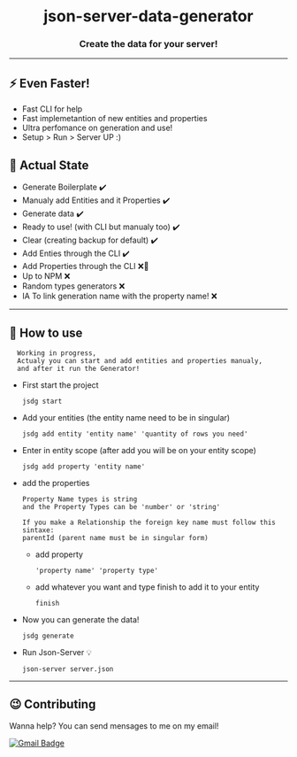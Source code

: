 <h1 align='center'>
  json-server-data-generator
</h1>

<h3 align='center'>
  Create the data for your server!
</h3>

---

## ⚡ Even Faster!

- Fast CLI for help
- Fast implemetantion of new entities and properties
- Ultra perfomance on generation and use!
- Setup > Run > Server UP :)

## 🔨 Actual State

- Generate Boilerplate ✔️
- Manualy add Entities and it Properties ✔️
- Generate data ✔️
- Ready to use! (with CLI but manualy too) ✔️
- Clear (creating backup for default) ✔️
- Add Enties through the CLI ✔️
- Add Properties through the CLI ❌🔨
- Up to NPM ❌
- Random types generators ❌
- IA To link generation name with the property name! ❌

---

## 🔧 How to use

      Working in progress, 
      Actualy you can start and add entities and properties manualy,
      and after it run the Generator!

- First start the project

  `
    jsdg start
  `

- Add your entities (the entity name need to be in singular)

  `
    jsdg add entity 'entity name' 'quantity of rows you need'
  `

- Enter in entity scope (after add you will be on your entity scope)

  `
    jsdg add property 'entity name' 
  `
- add the properties 

      Property Name types is string
      and the Property Types can be 'number' or 'string'

      If you make a Relationship the foreign key name must follow this sintaxe:
      parentId (parent name must be in singular form)
  - add property

    `
      'property name' 'property type'  
    `

  - add whatever you want and type finish to add it to your entity

    `
      finish 
    `

- Now you can generate the data!

  `
    jsdg generate
  `

- Run Json-Server 💡

  `
    json-server server.json
  `

---

## 😉 Contributing

Wanna help? You can send mensages to me on my email!

[![Gmail Badge](https://img.shields.io/badge/-gustavo.fariassiqueira@gmail.com-c14438?style=flat-square&logo=Gmail&logoColor=white&link=mailto:gustavo.fariassiqueira@gmail.com)](mailto:gustavo.fariassiqueira@gmail.com)
